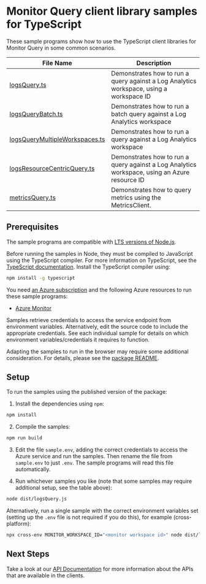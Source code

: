 # Monitor Query client library samples for TypeScript

These sample programs show how to use the TypeScript client libraries for Monitor Query in some common scenarios.

| **File Name**                                                 | **Description**                                                         |
| ------------------------------------------------------------- | ----------------------------------------------------------------------- |
| [logsQuery.ts][logsquery]                                     | Demonstrates how to run a query against a Log Analytics workspace, using a workspace ID      |
| [logsQueryBatch.ts][logsquerybatch]                           | Demonstrates how to run a batch query against a Log Analytics workspace |
| [logsQueryMultipleWorkspaces.ts][logsquerymultipleworkspaces] | Demonstrates how to run a query against a Log Analytics workspace       |
| [logsResourceCentricQuery.ts][logsresourcecentricquery]       | Demonstrates how to run a query against a Log Analytics workspace, using an Azure resource ID            |
| [metricsQuery.ts][metricsquery]                               | Demonstrates how to query metrics using the MetricsClient.              |

## Prerequisites

The sample programs are compatible with [LTS versions of Node.js](https://github.com/nodejs/release#release-schedule).

Before running the samples in Node, they must be compiled to JavaScript using the TypeScript compiler. For more information on TypeScript, see the [TypeScript documentation][typescript]. Install the TypeScript compiler using:

```bash
npm install -g typescript
```

You need [an Azure subscription][freesub] and the following Azure resources to run these sample programs:

- [Azure Monitor][createinstance_azuremonitor]

Samples retrieve credentials to access the service endpoint from environment variables. Alternatively, edit the source code to include the appropriate credentials. See each individual sample for details on which environment variables/credentials it requires to function.

Adapting the samples to run in the browser may require some additional consideration. For details, please see the [package README][package].

## Setup

To run the samples using the published version of the package:

1. Install the dependencies using `npm`:

```bash
npm install
```

2. Compile the samples:

```bash
npm run build
```

3. Edit the file `sample.env`, adding the correct credentials to access the Azure service and run the samples. Then rename the file from `sample.env` to just `.env`. The sample programs will read this file automatically.

4. Run whichever samples you like (note that some samples may require additional setup, see the table above):

```bash
node dist/logsQuery.js
```

Alternatively, run a single sample with the correct environment variables set (setting up the `.env` file is not required if you do this), for example (cross-platform):

```bash
npx cross-env MONITOR_WORKSPACE_ID="<monitor workspace id>" node dist/logsQuery.js
```

## Next Steps

Take a look at our [API Documentation][apiref] for more information about the APIs that are available in the clients.

[logsquery]: https://github.com/Azure/azure-sdk-for-js/blob/main/sdk/monitor/monitor-query/samples/v1/typescript/src/logsQuery.ts
[logsquerybatch]: https://github.com/Azure/azure-sdk-for-js/blob/main/sdk/monitor/monitor-query/samples/v1/typescript/src/logsQueryBatch.ts
[logsquerymultipleworkspaces]: https://github.com/Azure/azure-sdk-for-js/blob/main/sdk/monitor/monitor-query/samples/v1/typescript/src/logsQueryMultipleWorkspaces.ts
[logsresourcecentricquery]: https://github.com/Azure/azure-sdk-for-js/blob/main/sdk/monitor/monitor-query/samples/v1/typescript/src/logsResourceCentricQuery.ts
[metricsquery]: https://github.com/Azure/azure-sdk-for-js/blob/main/sdk/monitor/monitor-query/samples/v1/typescript/src/metricsQuery.ts
[apiref]: https://learn.microsoft.com/javascript/api/
[freesub]: https://azure.microsoft.com/free/
[createinstance_azuremonitor]: https://docs.microsoft.com/azure/azure-monitor/
[package]: https://github.com/Azure/azure-sdk-for-js/tree/main/sdk/monitor/monitor-query/README.md
[typescript]: https://www.typescriptlang.org/docs/home.html
